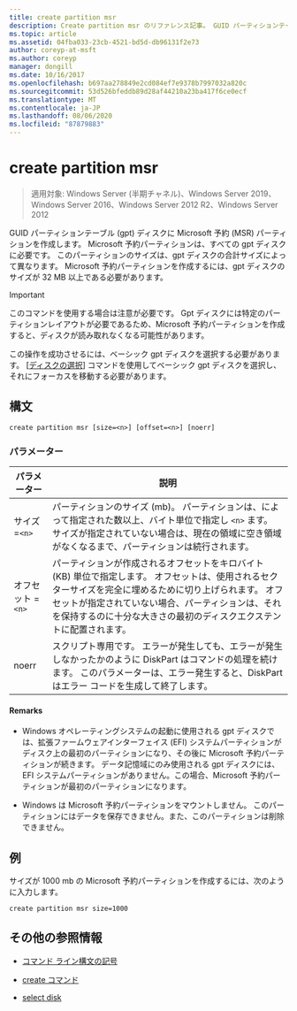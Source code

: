 ```yaml
---
title: create partition msr
description: Create partition msr のリファレンス記事。 GUID パーティションテーブル (gpt) ディスクに Microsoft 予約 (MSR) パーティションを作成します。
ms.topic: article
ms.assetid: 04fba033-23cb-4521-bd5d-db96131f2e73
author: coreyp-at-msft
ms.author: coreyp
manager: dongill
ms.date: 10/16/2017
ms.openlocfilehash: b697aa278849e2cd084ef7e9378b7997032a820c
ms.sourcegitcommit: 53d526bfeddb89d28af44210a23ba417f6ce0ecf
ms.translationtype: MT
ms.contentlocale: ja-JP
ms.lasthandoff: 08/06/2020
ms.locfileid: "87879883"
---
```

# <a name="create-partition-msr"></a>create partition msr

> 適用対象: Windows Server (半期チャネル)、Windows Server 2019、Windows Server 2016、Windows Server 2012 R2、Windows Server 2012

GUID パーティションテーブル (gpt) ディスクに Microsoft 予約 (MSR) パーティションを作成します。 Microsoft 予約パーティションは、すべての gpt ディスクに必要です。 このパーティションのサイズは、gpt ディスクの合計サイズによって異なります。 Microsoft 予約パーティションを作成するには、gpt ディスクのサイズが 32 MB 以上である必要があります。

> [!IMPORTANT]
> このコマンドを使用する場合は注意が必要です。 Gpt ディスクには特定のパーティションレイアウトが必要であるため、Microsoft 予約パーティションを作成すると、ディスクが読み取れなくなる可能性があります。
>
> この操作を成功させるには、ベーシック gpt ディスクを選択する必要があります。 [[ディスクの選択](select-disk.md)] コマンドを使用してベーシック gpt ディスクを選択し、それにフォーカスを移動する必要があります。

## <a name="syntax"></a>構文

```
create partition msr [size=<n>] [offset=<n>] [noerr]
```

### <a name="parameters"></a>パラメーター

| パラメーター | 説明 |
| --------- | ----------- |
| サイズ =`<n>` | パーティションのサイズ (mb)。 パーティションは、によって指定された数以上、バイト単位で指定し `<n>` ます。 サイズが指定されていない場合は、現在の領域に空き領域がなくなるまで、パーティションは続行されます。 |
| オフセット =`<n>` | パーティションが作成されるオフセットをキロバイト (KB) 単位で指定します。 オフセットは、使用されるセクターサイズを完全に埋めるために切り上げられます。 オフセットが指定されていない場合、パーティションは、それを保持するのに十分な大きさの最初のディスクエクステントに配置されます。 |
| noerr | スクリプト専用です。 エラーが発生しても、エラーが発生しなかったかのように DiskPart はコマンドの処理を続けます。 このパラメーターは、エラー発生すると、DiskPart はエラー コードを生成して終了します。 |

#### <a name="remarks"></a>Remarks

- Windows オペレーティングシステムの起動に使用される gpt ディスクでは、拡張ファームウェアインターフェイス (EFI) システムパーティションがディスク上の最初のパーティションになり、その後に Microsoft 予約パーティションが続きます。 データ記憶域にのみ使用される gpt ディスクには、EFI システムパーティションがありません。この場合、Microsoft 予約パーティションが最初のパーティションになります。

- Windows は Microsoft 予約パーティションをマウントしません。 このパーティションにはデータを保存できません。また、このパーティションは削除できません。

## <a name="examples"></a>例

サイズが 1000 mb の Microsoft 予約パーティションを作成するには、次のように入力します。

```
create partition msr size=1000
```

## <a name="additional-references"></a>その他の参照情報

- [コマンド ライン構文の記号](command-line-syntax-key.md)

- [create コマンド](create.md)

- [select disk](select-disk.md)
